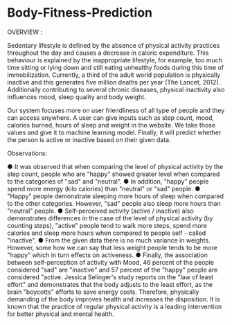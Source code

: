 # Body-Fitness-Prediction

OVERVIEW : 

Sedentary lifestyle is defined by the absence of physical activity practices throughout the day and causes a decrease in caloric expenditure. This behaviour is explained by the inappropriate lifestyle, for example, too much time sitting or lying down and still eating unhealthy foods during this time of immobilization. Currently, a third of the adult world population is physically inactive and this generates five million deaths per year (The Lancet, 2012). Additionally contributing to several chronic diseases, physical inactivity also influences mood, sleep quality and body weight.


Our system focuses more on user friendliness of all type of people and they can access anywhere. A user can give inputs such as step count, mood, calories burned, hours of sleep and weight in the website. We take those values and give it to machine learning model. Finally, it will predict whether the person is active or inactive based on their given data.

Observations: 

●	It was observed that when comparing the level of physical activity by the step count, people who are "happy" showed greater level when compared to the categories of "sad" and "neutral".
●	In addition, "happy" people spend more energy (kilo calories) than "neutral" or "sad" people.
●	"Happy" people demonstrate sleeping more hours of sleep when compared to the other categories. However, "sad" people also sleep more hours than "neutral" people.
●	Self-perceived activity (active / inactive) also demonstrates differences in the case of the level of physical activity (by counting steps), "active" people tend to walk more steps, spend more calories and sleep more hours when compared to people self - called "inactive".
●	From the given data there is no much variance in weights. However, some how we can say that less weight people tends to be more "happy" which in turn effects on activeness.
●	Finally, the association between self-perception of activity with Mood, 46 percent of the people considered "sad" are "inactive" and 57 percent of the "happy" people are considered "active.
Jessica Selinger's study reports on the "law of least effort" and demonstrates that the body adjusts to the least effort, as the brain "boycotts" efforts to save energy costs. Therefore, physically demanding of the body improves health and increases the disposition. It is known that the practice of regular physical activity is a leading intervention for better physical and mental health.

